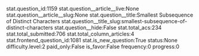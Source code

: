 stat.question_id:1159
stat.question__article__live:None
stat.question__article__slug:None
stat.question__title:Smallest Subsequence of Distinct Characters
stat.question__title_slug:smallest-subsequence-of-distinct-characters
stat.question__hide:False
stat.total_acs:234
stat.total_submitted:706
stat.total_column_articles:4
stat.frontend_question_id:1081
stat.is_new_question:True
status:None
difficulty.level:2
paid_only:False
is_favor:False
frequency:0
progress:0

